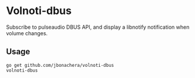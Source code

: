 # Volnoti-dbus

Subscribe to pulseaudio DBUS API, and display a libnotify notification when volume changes.

## Usage

```
go get github.com/jbonachera/volnoti-dbus
volnoti-dbus
```
